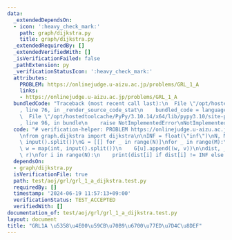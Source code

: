 ```yaml
---
data:
  _extendedDependsOn:
  - icon: ':heavy_check_mark:'
    path: graph/dijkstra.py
    title: graph/dijkstra.py
  _extendedRequiredBy: []
  _extendedVerifiedWith: []
  _isVerificationFailed: false
  _pathExtension: py
  _verificationStatusIcon: ':heavy_check_mark:'
  attributes:
    PROBLEM: https://onlinejudge.u-aizu.ac.jp/problems/GRL_1_A
    links:
    - https://onlinejudge.u-aizu.ac.jp/problems/GRL_1_A
  bundledCode: "Traceback (most recent call last):\n  File \"/opt/hostedtoolcache/PyPy/3.10.14/x64/lib/pypy3.10/site-packages/onlinejudge_verify/documentation/build.py\"\
    , line 76, in _render_source_code_stat\n    bundled_code = language.bundle(\n\
    \  File \"/opt/hostedtoolcache/PyPy/3.10.14/x64/lib/pypy3.10/site-packages/onlinejudge_verify/languages/python.py\"\
    , line 96, in bundle\n    raise NotImplementedError\nNotImplementedError\n"
  code: "# verification-helper: PROBLEM https://onlinejudge.u-aizu.ac.jp/problems/GRL_1_A\n\
    \nfrom graph.dijkstra import dijkstra\n\nINF = float(\"inf\")\nN, M, r = map(int,\
    \ input().split())\nG = [[] for _ in range(N)]\nfor _ in range(M):\n    u, v,\
    \ w = map(int, input().split())\n    G[u].append((w, v))\n\ndist, _ = dijkstra(G,\
    \ r)\nfor i in range(N):\n    print(dist[i] if dist[i] != INF else \"INF\")\n"
  dependsOn:
  - graph/dijkstra.py
  isVerificationFile: true
  path: test/aoj/grl/grl_1_a_dijkstra.test.py
  requiredBy: []
  timestamp: '2024-06-19 11:57:13+09:00'
  verificationStatus: TEST_ACCEPTED
  verifiedWith: []
documentation_of: test/aoj/grl/grl_1_a_dijkstra.test.py
layout: document
title: "GRL1A \u5358\u4E00\u59CB\u70B9\u6700\u77ED\u7D4C\u8DEF"
---
```


